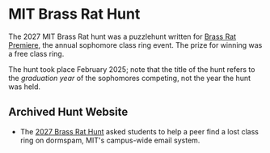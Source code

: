 # MIT Brass Rat Hunt

The 2027 MIT Brass Rat hunt was a puzzlehunt written for 
[Brass Rat Premiere](https://brassrat.mit.edu),
the annual sophomore class ring event.
The prize for winning was a free class ring.

The hunt took place February 2025; 
note that the title of the hunt refers to the *graduation year*
of the sophomores competing, not the year the hunt was held.

## Archived Hunt Website

- The [2027 Brass Rat Hunt](https://brassrathunt.org) asked students to 
help a peer find a lost class ring on dormspam, MIT's campus-wide email system.
